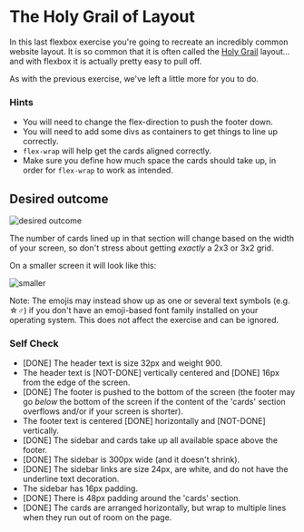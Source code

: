 # The Holy Grail of Layout

In this last flexbox exercise you're going to recreate an incredibly common website layout. It is so common that it is often called the [Holy Grail](https://www.google.com/search?q=holy+grail+layout&tbm=isch&sclient=img) layout... and with flexbox it is actually pretty easy to pull off.

As with the previous exercise, we've left a little more for you to do.

### Hints
- You will need to change the flex-direction to push the footer down.
- You will need to add some divs as containers to get things to line up correctly.
- `flex-wrap` will help get the cards aligned correctly.
-  Make sure you define how much space the cards should take up, in order for `flex-wrap` to work as intended.

## Desired outcome

![desired outcome](./desired-outcome.png)

The number of cards lined up in that section will change based on the width of your screen, so don't stress about getting _exactly_ a 2x3 or 3x2 grid.

On a smaller screen it will look like this:

![smaller](./desired-outcome-smaller.png)

Note: The emojis may instead show up as one or several text symbols (e.g. &#9734;&#9794;) if you don't have an emoji-based font family installed on your operating system. This does not affect the exercise and can be ignored.

### Self Check
- [DONE] The header text is size 32px and weight 900.
- The header text is [NOT-DONE] vertically centered and [DONE] 16px from the edge of the screen.
- [DONE] The footer is pushed to the bottom of the screen (the footer may go _below_ the bottom of the screen if the content of the 'cards' section overflows and/or if your screen is shorter).
- The footer text is centered [DONE] horizontally and [NOT-DONE] vertically.
- [DONE] The sidebar and cards take up all available space above the footer.
- [DONE] The sidebar is 300px wide (and it doesn't shrink).
- [DONE] The sidebar links are size 24px, are white, and do not have the underline text decoration.
- The sidebar has 16px padding.
- [DONE] There is 48px padding around the 'cards' section.
- [DONE] The cards are arranged horizontally, but wrap to multiple lines when they run out of room on the page.
